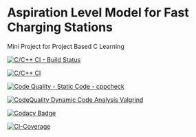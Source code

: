 # Aspiration Level Model for Fast Charging Stations
Mini Project for Project Based C Learning

[![C/C++ CI - Build Status](https://github.com/Manikanta489/Stepin256240-MiniProject/actions/workflows/c-build.yml/badge.svg)](https://github.com/Manikanta489/Stepin256240-MiniProject/actions/workflows/c-build.yml)

[![C/C++ CI](https://github.com/Manikanta489/Stepin256240-MiniProject/actions/workflows/c-test.yml/badge.svg)](https://github.com/Manikanta489/Stepin256240-MiniProject/actions/workflows/c-test.yml)

[![Code Quality - Static Code - cppcheck](https://github.com/Manikanta489/Stepin256240-MiniProject/actions/workflows/c-cpp.yml/badge.svg)](https://github.com/Manikanta489/Stepin256240-MiniProject/actions/workflows/c-cpp.yml)

[![CodeQuality Dynamic Code Analysis Valgrind](https://github.com/Manikanta489/Stepin256240-MiniProject/actions/workflows/c-valgrind.yml/badge.svg)](https://github.com/Manikanta489/Stepin256240-MiniProject/actions/workflows/c-valgrind.yml)

[![Codacy Badge](https://app.codacy.com/project/badge/Grade/91072f494ca04f7791ef9b8020817ac3)](https://www.codacy.com/gh/Manikanta489/Stepin256240-MiniProject/dashboard?utm_source=github.com&amp;utm_medium=referral&amp;utm_content=Manikanta489/Stepin256240-MiniProject&amp;utm_campaign=Badge_Grade)

[![CI-Coverage](https://github.com/Manikanta489/Stepin256240-MiniProject/actions/workflows/c-codecoverage.yml/badge.svg)](https://github.com/Manikanta489/Stepin256240-MiniProject/actions/workflows/c-codecoverage.yml)
